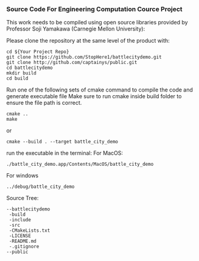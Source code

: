 ### Source Code For Engineering Computation Cource Project

This work needs to be compiled using open source libraries provided by Professor Soji Yamakawa (Carnegie Mellon University):

Please clone the repository at the same level of the product with:

```shell
cd ${Your Project Repo}
git clone https://github.com/StopHere1/battlecitydemo.git
git clone http://github.com/captainys/public.git
cd battlecitydemo
mkdir build
cd build
```
Run one of the following sets of cmake command to compile the code and generate executable file
Make sure to run cmake inside build folder to ensure the file path is correct.
```shell
cmake ..
make
```
or
```shell
cmake --build . --target battle_city_demo
```

run the executable in the terminal:
For MacOS:
```shell
./battle_city_demo.app/Contents/MacOS/battle_city_demo
```
For windows
```shell
../debug/battle_city_demo
```

Source Tree:

```
--battlecitydemo
 -build
 -include
 -src
 -CMakeLists.txt
 -LICENSE
 -README.md
 -.gitignore
--public
```

